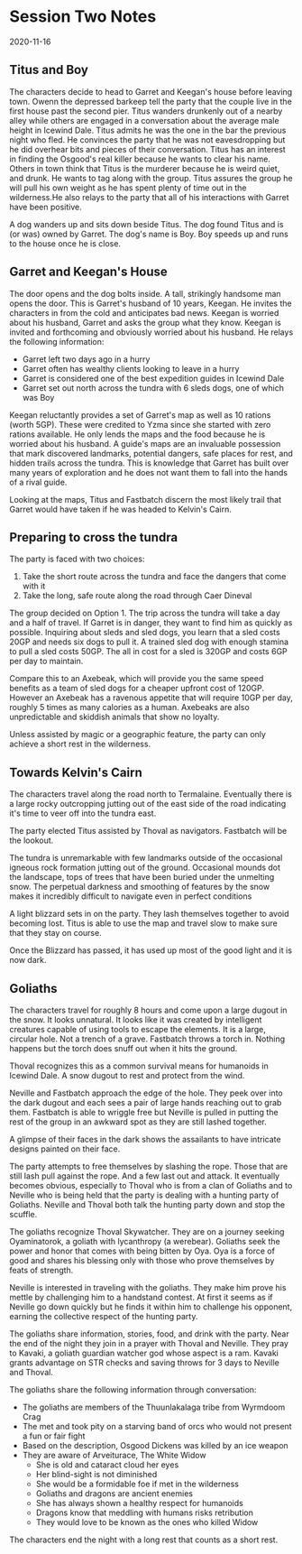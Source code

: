 # Session Two Notes

2020-11-16

## Titus and Boy

The characters decide to head to Garret and Keegan's house before leaving town.
Owenn the depressed barkeep tell the party that the couple live in the first
house past the second pier. Titus wanders drunkenly out of a nearby alley while
others are engaged in a conversation about the average male height in Icewind
Dale. Titus admits he was the one in the bar the previous night who fled. He
convinces the party that he was not eavesdropping but he did overhear bits and
pieces of their conversation. Titus has an interest in finding the Osgood's real
killer because he wants to clear his name. Others in town think that Titus is
the murderer because he is weird quiet, and drunk. He wants to tag along with
the group. Titus assures the group he will pull his own weight as he has spent
plenty of time out in the wilderness.He also relays to the party that all of his
interactions with Garret have been positive.

A dog wanders up and sits down beside Titus. The dog found Titus and is (or was)
owned by Garret. The dog's name is Boy. Boy speeds up and runs to the house once
he is close.

## Garret and Keegan's House

The door opens and the dog bolts inside. A tall, strikingly handsome man opens
the door. This is Garret's husband of 10 years, Keegan. He invites the
characters in from the cold and anticipates bad news. Keegan is worried about
his husband, Garret and asks the group what they know. Keegan is invited and
forthcoming and obviously worried about his husband. He relays the following
information:

- Garret left two days ago in a hurry
- Garret often has wealthy clients looking to leave in a hurry
- Garret is considered one of the best expedition guides in Icewind Dale
- Garret set out north across the tundra with 6 sleds dogs, one of which was Boy

Keegan reluctantly provides a set of Garret's map as well as 10 rations (worth
5GP). These were credited to Yzma since she started with zero rations available.
He only lends the maps and the food because he is worried about his husband. A
guide's maps are an invaluable possession that mark discovered landmarks,
potential dangers, safe places for rest, and hidden trails across the tundra.
This is knowledge that Garret has built over many years of exploration and he
does not want them to fall into the hands of a rival guide.

Looking at the maps, Titus and Fastbatch discern the most likely trail that
Garret would have taken if he was headed to Kelvin's Cairn.

## Preparing to cross the tundra

The party is faced with two choices:

1. Take the short route across the tundra and face the dangers that come with it
2. Take the long, safe route along the road through Caer Dineval

The group decided on Option 1. The trip across the tundra will take a day and a
half of travel. If Garret is in danger, they want to find him as quickly as
possible. Inquiring about sleds and sled dogs, you learn that a sled costs 20GP
and needs six dogs to pull it. A trained sled dog with enough stamina to pull a
sled costs 50GP. The all in cost for a sled is 320GP and costs 6GP per day
to maintain.

Compare this to an Axebeak, which will provide you the same speed benefits as a
team of sled dogs for a cheaper upfront cost of 120GP. However an Axebeak has
a ravenous appetite that will require 10GP per day, roughly 5 times as many
calories as a human. Axebeaks are also unpredictable and skiddish animals that
show no loyalty.

Unless assisted by magic or a geographic feature, the party can only achieve a
short rest in the wilderness.

## Towards Kelvin's Cairn

The characters travel along the road north to Termalaine. Eventually there is a
large rocky outcropping jutting out of the east side of the road indicating it's
time to veer off into the tundra east.

The party elected Titus assisted by Thoval as navigators. Fastbatch will be the
lookout.

The tundra is unremarkable with few landmarks outside of the occasional igneous
rock formation jutting out of the ground. Occasional mounds dot the landscape,
tops of trees that have been buried under the unmelting snow. The perpetual
darkness and smoothing of features by the snow makes it incredibly difficult to
navigate even in perfect conditions

A light blizzard sets in on the party. They lash themselves together to avoid
becoming lost. Titus is able to use the map and travel slow to make sure that
they stay on course.

Once the Blizzard has passed, it has used up most of the good light and it is
now dark.

## Goliaths

The characters travel for roughly 8 hours and come upon a large dugout in the
snow. It looks unnatural. It looks like it was created by intelligent creatures
capable of using tools to escape the elements. It is a large, circular hole. Not
a trench of a grave. Fastbatch throws a torch in. Nothing happens but the torch
does snuff out when it hits the ground.

Thoval recognizes this as a common survival means for humanoids in Icewind Dale.
A snow dugout to rest and protect from the wind.

Neville and Fastbatch approach the edge of the hole. They peek over into the
dark dugout and each sees a pair of large hands reaching out to grab them.
Fastbatch is able to wriggle free but Neville is pulled in putting the rest of
the group in an awkward spot as they are still lashed together.

A glimpse of their faces in the dark shows the assailants to have intricate
designs painted on their face.

The party attempts to free themselves by slashing the rope. Those that
are still lash pull against the rope. And a few last out and attack. It
eventually becomes obvious, especially to Thoval who is from a clan of Goliaths
and to Neville who is being held that the party is dealing with a hunting party
of Goliaths. Neville and Thoval both talk the hunting party down and stop the
scuffle.

The goliaths recognize Thoval Skywatcher. They are on a journey seeking
Oyaminatorok, a goliath with lycanthropy (a werebear). Goliaths seek the power
and honor that comes with being bitten by Oya. Oya is a force of good and shares
his blessing only with those who prove themselves by feats of strength.

Neville is interested in traveling with the goliaths. They make him prove his
mettle by challenging him to a handstand contest. At first it seems as if
Neville go down quickly but he finds it within him to challenge his opponent,
earning the collective respect of the hunting party.

The goliaths share information, stories, food, and drink with the party. Near
the end of the night they join in a prayer with Thoval and Neville. They pray to
Kavaki, a goliath guardian watcher god whose aspect is a ram. Kavaki grants
advantage on STR checks and saving throws for 3 days to Neville and Thoval.

The goliaths share the following information through conversation:
- The goliaths are members of the Thuunlakalaga tribe from Wyrmdoom Crag
- The met and took pity on a starving band of orcs who would not present a fun or fair fight
- Based on the description, Osgood Dickens was killed by an ice weapon
- They are aware of Arveiturace, The White Widow
  - She is old and cataract cloud her eyes
  - Her blind-sight is not diminished
  - She would be a formidable foe if met in the wilderness
  - Goliaths and dragons are ancient enemies
  - She has always shown a healthy respect for humanoids
  - Dragons know that meddling with humans risks retribution
  - They would love to be known as the ones who killed Widow

The characters end the night with a long rest that counts as a short rest.
